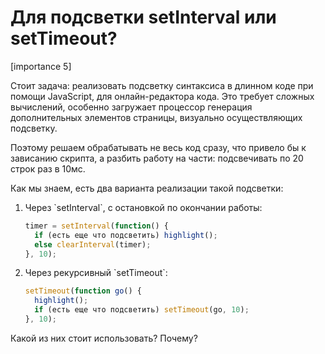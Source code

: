 # Для подсветки setInterval или setTimeout?

[importance 5]

Стоит задача: реализовать подсветку синтаксиса в длинном коде при помощи JavaScript, для онлайн-редактора кода. Это требует сложных вычислений, особенно загружает процессор генерация дополнительных элементов страницы, визуально осуществляющих подсветку. 

Поэтому решаем обрабатывать не весь код сразу, что привело бы к зависанию скрипта, а разбить работу на части: подсвечивать по 20 строк раз в 10мс.

Как мы знаем, есть два варианта реализации такой подсветки:

<ol>
<li>Через `setInterval`, с остановкой по окончании работы:

```js
timer = setInterval(function() {
  if (есть еще что подсветить) highlight();
  else clearInterval(timer);
}, 10);
```

</li>
<li>Через рекурсивный `setTimeout`:

```js
setTimeout(function go() {
  highlight();
  if (есть еще что подсветить) setTimeout(go, 10);
}, 10);
```

</li>
</ol>

Какой из них стоит использовать? Почему?